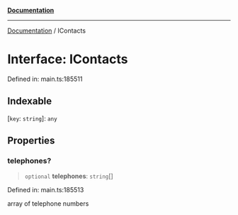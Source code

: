 [**Documentation**](../README.md)

***

[Documentation](../README.md) / IContacts

# Interface: IContacts

Defined in: main.ts:185511

## Indexable

\[`key`: `string`\]: `any`

## Properties

### telephones?

> `optional` **telephones**: `string`[]

Defined in: main.ts:185513

array of telephone numbers

